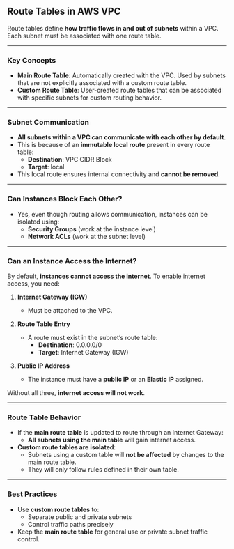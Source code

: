 ## Route Tables in AWS VPC

Route tables define **how traffic flows in and out of subnets** within a VPC. Each subnet must be associated with one route table.

---

### Key Concepts

- **Main Route Table**: Automatically created with the VPC. Used by subnets that are not explicitly associated with a custom route table.
- **Custom Route Table**: User-created route tables that can be associated with specific subnets for custom routing behavior.

---

### Subnet Communication

- **All subnets within a VPC can communicate with each other by default**.
- This is because of an **immutable local route** present in every route table:
  - **Destination**: VPC CIDR Block  
  - **Target**: local
- This local route ensures internal connectivity and **cannot be removed**.

---

### Can Instances Block Each Other?

- Yes, even though routing allows communication, instances can be isolated using:
  - **Security Groups** (work at the instance level)
  - **Network ACLs** (work at the subnet level)

---

### Can an Instance Access the Internet?

By default, **instances cannot access the internet**. To enable internet access, you need:

1. **Internet Gateway (IGW)**  
   - Must be attached to the VPC.

2. **Route Table Entry**  
   - A route must exist in the subnet’s route table:
     - **Destination**: 0.0.0.0/0  
     - **Target**: Internet Gateway (IGW)

3. **Public IP Address**  
   - The instance must have a **public IP** or an **Elastic IP** assigned.

Without all three, **internet access will not work**.

---

### Route Table Behavior

- If the **main route table** is updated to route through an Internet Gateway:
  - **All subnets using the main table** will gain internet access.
- **Custom route tables are isolated**:
  - Subnets using a custom table will **not be affected** by changes to the main route table.
  - They will only follow rules defined in their own table.

---

### Best Practices

- Use **custom route tables** to:
  - Separate public and private subnets
  - Control traffic paths precisely
- Keep the **main route table** for general use or private subnet traffic control.
